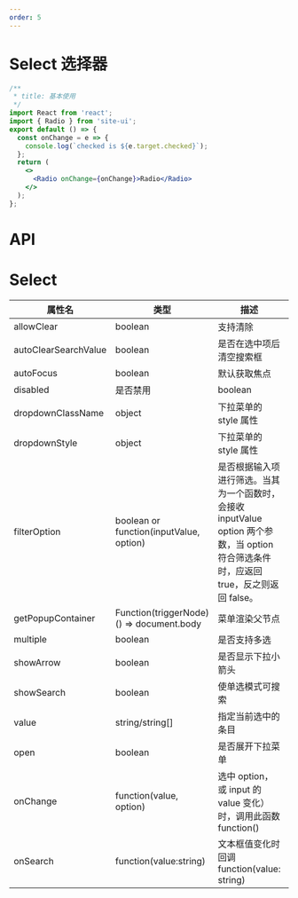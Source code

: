```yaml
---
order: 5
---
```


# Select 选择器

```jsx
/**
 * title: 基本使用
 */
import React from 'react';
import { Radio } from 'site-ui';
export default () => {
  const onChange = e => {
    console.log(`checked is ${e.target.checked}`);
  };
  return (
    <>
      <Radio onChange={onChange}>Radio</Radio>
    </>
  );
};
```

# API

# Select

| **属性名**           | **类型**                                  | **描述**                                                                                                                               | **默认** |
| -------------------- | ----------------------------------------- | -------------------------------------------------------------------------------------------------------------------------------------- | -------- |
| allowClear           | boolean                                   | 支持清除                                                                                                                               | false    |
| autoClearSearchValue | boolean                                   | 是否在选中项后清空搜索框                                                                                                               | true     |
| autoFocus            | boolean                                   | 默认获取焦点                                                                                                                           | false    |
| disabled             | 是否禁用                                  | boolean                                                                                                                                | false    |
| dropdownClassName    | object                                    | 下拉菜单的 style 属性                                                                                                                  | 无       |
| dropdownStyle        | object                                    | 下拉菜单的 style 属性                                                                                                                  | 无       |
| filterOption         | boolean or function(inputValue, option)   | 是否根据输入项进行筛选。当其为一个函数时，会接收 inputValue option 两个参数，当 option 符合筛选条件时，应返回 true，反之则返回 false。 | true     |
| getPopupContainer    | Function(triggerNode) () => document.body | 菜单渲染父节点                                                                                                                         | 无       |
| multiple             | boolean                                   | 是否支持多选                                                                                                                           | true     |
| showArrow            | boolean                                   | 是否显示下拉小箭头                                                                                                                     | true     |
| showSearch           | boolean                                   | 使单选模式可搜索                                                                                                                       | false    |
| value                | string/string[]                           | 指定当前选中的条目                                                                                                                     | 无       |
| open                 | boolean                                   | 是否展开下拉菜单                                                                                                                       | false    |
| onChange             | function(value, option)                   | 选中 option，或 input 的 value 变化）时，调用此函数 function()                                                                         | 无       |
| onSearch             | function(value:string)                    | 文本框值变化时回调 function(value: string)                                                                                             | 无       |
